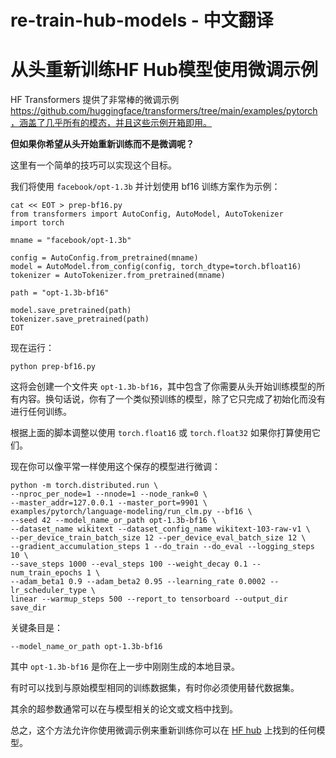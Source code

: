 # re-train-hub-models - 中文翻译

# 从头重新训练HF Hub模型使用微调示例

HF Transformers 提供了非常棒的微调示例 https://github.com/huggingface/transformers/tree/main/examples/pytorch，涵盖了几乎所有的模态，并且这些示例开箱即用。

**但如果你希望从头开始重新训练而不是微调呢？**

这里有一个简单的技巧可以实现这个目标。

我们将使用 `facebook/opt-1.3b` 并计划使用 bf16 训练方案作为示例：

``` 
cat << EOT > prep-bf16.py
from transformers import AutoConfig, AutoModel, AutoTokenizer
import torch

mname = "facebook/opt-1.3b"

config = AutoConfig.from_pretrained(mname)
model = AutoModel.from_config(config, torch_dtype=torch.bfloat16)
tokenizer = AutoTokenizer.from_pretrained(mname)

path = "opt-1.3b-bf16"

model.save_pretrained(path)
tokenizer.save_pretrained(path)
EOT
```

现在运行：

``` 
python prep-bf16.py
```

这将会创建一个文件夹 `opt-1.3b-bf16`，其中包含了你需要从头开始训练模型的所有内容。换句话说，你有了一个类似预训练的模型，除了它只完成了初始化而没有进行任何训练。

根据上面的脚本调整以使用 `torch.float16` 或 `torch.float32` 如果你打算使用它们。

现在你可以像平常一样使用这个保存的模型进行微调：

``` 
python -m torch.distributed.run \
--nproc_per_node=1 --nnode=1 --node_rank=0 \
--master_addr=127.0.0.1 --master_port=9901 \
examples/pytorch/language-modeling/run_clm.py --bf16 \
--seed 42 --model_name_or_path opt-1.3b-bf16 \
--dataset_name wikitext --dataset_config_name wikitext-103-raw-v1 \
--per_device_train_batch_size 12 --per_device_eval_batch_size 12 \
--gradient_accumulation_steps 1 --do_train --do_eval --logging_steps 10 \
--save_steps 1000 --eval_steps 100 --weight_decay 0.1 --num_train_epochs 1 \
--adam_beta1 0.9 --adam_beta2 0.95 --learning_rate 0.0002 --lr_scheduler_type \
linear --warmup_steps 500 --report_to tensorboard --output_dir save_dir
```

关键条目是：
``` 
--model_name_or_path opt-1.3b-bf16
```

其中 `opt-1.3b-bf16` 是你在上一步中刚刚生成的本地目录。

有时可以找到与原始模型相同的训练数据集，有时你必须使用替代数据集。

其余的超参数通常可以在与模型相关的论文或文档中找到。

总之，这个方法允许你使用微调示例来重新训练你可以在 [HF hub](https://huggingface.co/models) 上找到的任何模型。